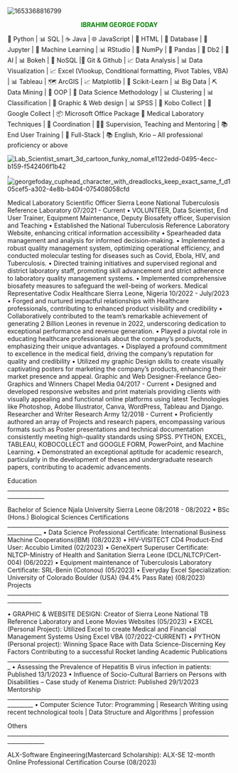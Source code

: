 ![1653368816799](https://github.com/ibrahimgeorgefoday/ibrahimgeorgefoday/assets/122330387/7d1f3f6a-ffbe-4e07-b9f5-2298f04b4e46)
<p align="center"><b><font color="green">IBRAHIM GEORGE FODAY</font></b></p>

🐍 Python | 📊 SQL | ☕ Java | 🌐 JavaScript | 📝 HTML | 📂 Database | 📔 Jupyter | 🤖 Machine Learning | 📊 RStudio | 🧮 NumPy | 🐼 Pandas | 🏢 Db2 | 🤖 AI | 📊 Bokeh | 🚫 NoSQL |📜 Git & Github | 📈 Data Analysis | 📊 Data Visualization | 📈 Excel (Vlookup, Conditional formatting, Pivot Tables, VBA) | 📊 Tableau | 🗺️ ArcGIS | 📈 Matplotlib | 🧠 Scikit-Learn | 📊 Big Data | ⛏️ Data Mining | 🧪 OOP | 🧪 Data Science Methodology | 📊 Clustering | 📊 Classification | 🎨 Graphic & Web design | 📊 SPSS | 📱 Kobo Collect | 📱 Google Collect | 📦 Microsoft Office Package 🔬 Medical Laboratory Techniques | 🤝 Coordination | 🧑‍🏫 Supervision, Teaching and Mentoring | 📚 End User Training | 💼 Full-Stack | 📚 English, Krio – All professional proficiency or above

![Lab_Scientist_smart_3d_cartoon_funky_nomal_e1122edd-0495-4ecc-b159-f542406f1b42](https://github.com/ibrahimgeorgefoday/ibrahimgeorgefoday/assets/122330387/d8d597ad-a266-417f-b697-9318fbf6a01f), ![georgefoday_cuphead_character_with_dreadlocks_keep_exact_same_f_d105cef5-a302-4e8b-b404-075408058cfd](https://github.com/ibrahimgeorgefoday/ibrahimgeorgefoday/assets/122330387/ed5a9d8c-9906-4155-81b6-2babd637a859)

Medical Laboratory Scientific Officer		Sierra Leone National Tuberculosis Reference Laboratory
07/2021 - Current
•  VOLUNTEER, Data Scientist, End User Trainer, Equipment Maintenance, Deputy Biosafety officer, Supervision and Teaching
•   Established the National Tuberculosis Reference Laboratory Website, enhancing critical information accessibility
•   Spearheaded data management and analysis for informed decision-making.
•   Implemented a robust quality management system, optimizing operational efficiency, and conducted molecular testing for diseases such        as Covid, Ebola, HIV, and Tuberculosis.
•   	Directed training initiatives and supervised regional and district laboratory staff, promoting skill advancement and strict adherence to laboratory quality management systems.
•   Implemented comprehensive biosafety measures to safeguard the well-being of workers.
Medical Representative		Codix Healthcare
Sierra Leone, Nigeria	10/2022 - July/2023
•   Forged and nurtured impactful relationships with Healthcare professionals, contributing to enhanced product visibility and credibility
•   Collaboratively contributed to the team’s remarkable achievement of generating 2 Billion Leones in revenue in 2022, underscoring  dedication to exceptional performance and revenue generation.
•   Played a pivotal role in educating healthcare professionals about the company’s products, emphasizing their unique advantages.
•   Displayed a profound commitment to excellence in the medical field, driving the company’s reputation for quality and credibility
•   Utilized my graphic Design skills to create visually captivating posters for marketing the company’s products, enhancing their market presence and appeal.
Graphic and Web Designer-Freelance		Geo-Graphics and Winners Chapel Media		04/2017 - Current
•   Designed and developed responsive websites and print materials providing clients with visually appealing and functional online platforms using latest Technologies like Photoshop, Adobe Illustrator, Canva, WordPress, Tableau and Django.
Researcher and Writer		Research Army		12/2018 - Current
•   Proficiently authored an array of Projects and research papers, encompassing various formats such as Poster presentations and technical documentation consistently meeting high-quality standards using SPSS. PYTHON, EXCEL, TABLEAU, KOBOCOLLECT and GOOGLE FORM, PowerPoint, and Machine Learning.
•   Demonstrated an exceptional aptitude for academic research, particularly in the development of theses and undergraduate research papers, contributing to academic advancements.


Education ___________________________________________________________________________________________

Bachelor of Science		Njala University	Sierra Leone	08/2018 - 08/2022
•  BSc (Hons.) Biological Sciences
Certifications __________________________________________________________________________________________
•   Data Science Professional Certificate: International Business Machine Cooperations(IBM) (08/2023)
•   HIV-VISITECT CD4 Product-End User: Accubio Limited (02/2023)
•   GeneXpert Superuser Certificate: NLTCP-Ministry of Health and Sanitation Sierra Leone (DCL/NLTCP/Cert-004) (06/2022)
•   Equipment maintenance of Tuberculosis Laboratory Certificate: SRL-Benin (Cotonou) (05/2023)
•   Everyday Excel Specialization: University of Colorado Boulder (USA) (94.4% Pass Rate) (08/2023)
 
Projects __________________________________________________________________________________________

•   GRAPHIC & WEBSITE DESIGN: Creator of Sierra Leone National TB Reference Laboratory and Leone Movies Websites (05/2023)
•   EXCEL (Personal Project): Utilized Excel to create Medical and Financial Management Systems Using Excel VBA (07/2022-CURRENT)
•   PYTHON (Personal project): Winning Space Race with Data Science-Discerning Key Factors Contributing to a successful Rocket landing 
Academic Publications _______________________________________________________________________________
•   Assessing the Prevalence of Hepatitis B virus infection in patients: Published 13/1/2023 
•   Influence of Socio-Cultural Barriers on Persons with Disabilities – Case study of Kenema District: Published 29/1/2023
Mentorship _______________________________________________________________________________________
•   Computer Science Tutor: Programming | Research Writing using recent technological tools | Data Structure and Algorithms | profession

Others ___________________________________________________________________________________________

ALX-Software Engineering(Mastercard Scholarship):  ALX-SE 12-month Online Professional Certification Course (08/2023)




